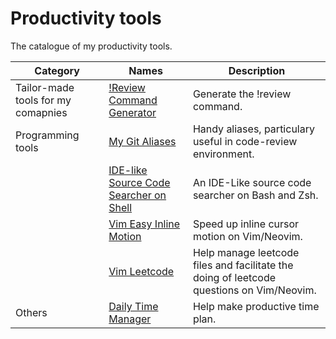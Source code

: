# Productivity tools

The catalogue of my productivity tools.

|Category|Names|Description|
|-|-|-|
|Tailor-made tools for my comapnies|[!Review Command Generator][review-command-generator]|Generate the !review command.|
|Programming tools|[My Git Aliases][my-git-aliases]|Handy aliases, particulary useful in code-review environment.|
||[IDE-like Source Code Searcher on Shell][ide-like-source-code-searcher-on-shell]|An IDE-Like source code searcher on Bash and Zsh.|
||[Vim Easy Inline Motion][vim-easy-inline-motion]|Speed up inline cursor motion on Vim/Neovim.|
||[Vim Leetcode][vim-leetcode]|Help manage leetcode files and facilitate the doing of leetcode questions on Vim/Neovim.|
|Others|[Daily Time Manager][daily-time-manager]|Help make productive time plan.|

[review-command-generator]: <https://github.com/8ooo8/review-command-generator>

[my-git-aliases]: <https://github.com/8ooo8/my-git-aliases>
[ide-like-source-code-searcher-on-shell]: <https://github.com/8ooo8/IDE-like-Source-Code-Searcher-on-Shell>
[vim-easy-inline-motion]: <https://github.com/8ooo8/vim-easy-inline-motion>
[vim-leetcode]: <https://github.com/8ooo8/vim-leetcode>

[daily-time-manager]: <https://github.com/8ooo8/daily-time-manager>
